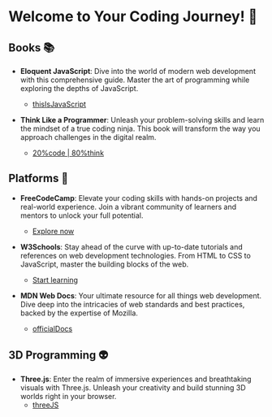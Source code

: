 # Welcome to Your Coding Journey! 🚀

## Books 📚

- **Eloquent JavaScript**: Dive into the world of modern web development with this comprehensive guide. Master the art of programming while exploring the depths of JavaScript.

  - [thisIsJavaScript](https://eloquentjavascript.net/)

- **Think Like a Programmer**: Unleash your problem-solving skills and learn the mindset of a true coding ninja. This book will transform the way you approach challenges in the digital realm.
  - [20%code | 80%think](https://archive.org/details/think-like-a-programmer)

## Platforms 🧠

- **FreeCodeCamp**: Elevate your coding skills with hands-on projects and real-world experience. Join a vibrant community of learners and mentors to unlock your full potential.

  - [Explore now](https://www.freecodecamp.org/)

- **W3Schools**: Stay ahead of the curve with up-to-date tutorials and references on web development technologies. From HTML to CSS to JavaScript, master the building blocks of the web.

  - [Start learning](https://www.w3schools.com/)

- **MDN Web Docs**: Your ultimate resource for all things web development. Dive deep into the intricacies of web standards and best practices, backed by the expertise of Mozilla.
  - [officialDocs](https://developer.mozilla.org/en-US/)

## 3D Programming 👽

- **Three.js**: Enter the realm of immersive experiences and breathtaking visuals with Three.js. Unleash your creativity and build stunning 3D worlds right in your browser.
  - [threeJS](https://threejs.org/)
